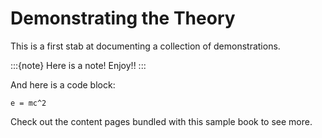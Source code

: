 # Demonstrating the Theory

This is a first stab at documenting a collection of demonstrations. 

:::{note}
Here is a note!
Enjoy!!
:::

And here is a code block:

```
e = mc^2
```

Check out the content pages bundled with this sample book to see more.
